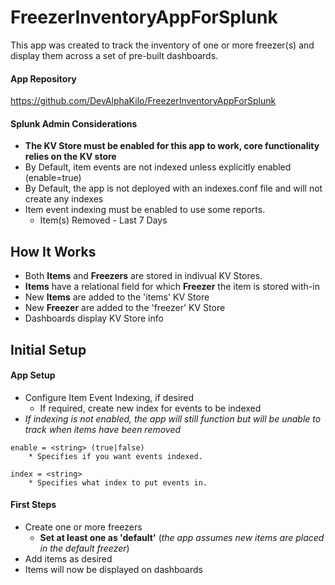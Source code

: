 # FreezerInventoryAppForSplunk
This app was created to track the inventory of one or more freezer(s) and display them across a set of pre-built dashboards.

#### App Repository
https://github.com/DevAlphaKilo/FreezerInventoryAppForSplunk

#### Splunk Admin Considerations
 - **The KV Store must be enabled for this app to work, core functionality relies on the KV store**
 - By Default, item events are not indexed unless explicitly enabled (enable=true)
 - By Default, the app is not deployed with an indexes.conf file and will not create any indexes
 - Item event indexing must be enabled to use some reports.
   - Item(s) Removed - Last 7 Days
   
## How It Works
 - Both **Items** and **Freezers** are stored in indivual KV Stores.
 - **Items** have a relational field for which **Freezer** the item is stored with-in
 - New **Items** are added to the 'items' KV Store
 - New **Freezer** are added to the 'freezer' KV Store
 - Dashboards display KV Store info

## Initial Setup
#### App Setup
- Configure Item Event Indexing, if desired
  - If required, create new index for events to be indexed
- *If indexing is not enabled, the app will still function but will be unable to track when items have been removed*
```
enable = <string> (true|false)
    * Specifies if you want events indexed.

index = <string> 
    * Specifies what index to put events in.
```

#### First Steps
 - Create one or more freezers
   - **Set at least one as 'default'** (*the app assumes new items are placed in the default freezer*)
 - Add items as desired
 - Items will now be displayed on dashboards

